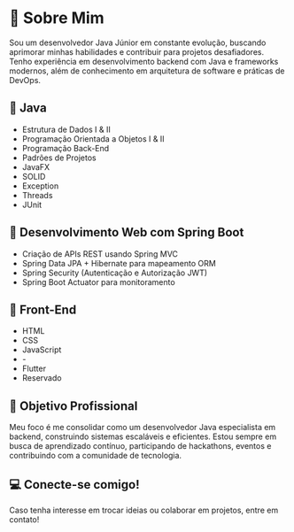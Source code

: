 <!DOCTYPE html>
<html lang="pt-br">
<head>
    <meta charset="UTF-8">
    <meta name="viewport" content="width=device-width, initial-scale=1.0">
    
</head>
<body>
    <div class="section">
        <h1>📌 Sobre Mim</h1>
        <p>Sou um desenvolvedor Java Júnior em constante evolução, buscando aprimorar minhas habilidades e contribuir para projetos desafiadores. Tenho experiência em desenvolvimento backend com Java e frameworks modernos, além de conhecimento em arquitetura de software e práticas de DevOps.</p>
    </div>
    <div class="section">
        <h2>🔹 Java</h2>
        <ul>
            <li>Estrutura de Dados I & II</li>
            <li>Programação Orientada a Objetos I & II</li>
            <li>Programação Back-End</li>
            <li>Padrões de Projetos</li>
            <li>JavaFX</li>
            <li>SOLID</li>
            <li>Exception</li>
            <li>Threads</li>
            <li>JUnit</li>
        </ul>
    </div>
    <div class="section">
        <h2>🔹 Desenvolvimento Web com Spring Boot</h2>
        <ul>
            <li>Criação de APIs REST usando Spring MVC</li>
            <li>Spring Data JPA + Hibernate para mapeamento ORM</li>
            <li>Spring Security (Autenticação e Autorização JWT)</li>
            <li>Spring Boot Actuator para monitoramento</li>
        </ul>
    </div>
    <div class="section">
        <h2>🔹 Front-End</h2>
        <ul>
            <li>HTML</li>
            <li>CSS</li>
            <li>JavaScript</li>
            <li>-</li>
            <li>Flutter</li>
            <li>Reservado</li>
        </ul>
    </div>
    <div class="section">
        <h2>🎯 Objetivo Profissional</h2>
        <p>Meu foco é me consolidar como um desenvolvedor Java especialista em backend, construindo sistemas escaláveis e eficientes. Estou sempre em busca de aprendizado contínuo, participando de hackathons, eventos e contribuindo com a comunidade de tecnologia.</p>
    </div>
    <div class="section">
        <h2>💻 Conecte-se comigo!</h2>
        <p>Caso tenha interesse em trocar ideias ou colaborar em projetos, entre em contato!</p>
    </div><!--
    <div class="section">
        <h2>🔹 Microservices e Arquitetura</h2>
        <ul>
            <li>Spring Cloud</li>
            <ul>
                <li>Config Server</li>
                <li>Eureka</li>
                <li>Feign Client</li>
            </ul>   
            <li>Mensageria</li>
              <ul>  
                <li>RabbitMQ</li>
                <li>Kafka</li>
            </ul>
            <li>Banco de dados distribuído</li>
            <ul>  
                <li>MongoDB</li>
                <li>Redis</li>
            </ul>
            <li>API Gateway</li>
            <ul>
                <li>Zuul</li>
                <li>Spring Cloud Gateway</li>
            </ul>  
        </ul>
    </div>
    <div class="section">
        <h2>🔹 DevOps e Deploy</h2>
        <ul>
            <li>Docker</li>
            <li>Kubernetes</li>
            <li>CI/CD</li>
                <ul>
                    <li>GitHub Actions</li>
                    <li>Jenkins</li>
                </ul>
            <li>Monitoramento</li>
             <ul>
                <li>Grafana</li>
                <li>Prometheus</li>
            </ul>
        </ul>
    </div>-->  
</body>
</html>
